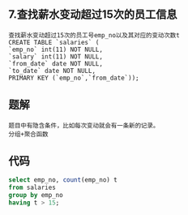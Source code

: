 ## 7.查找薪水变动超过15次的员工信息

```
查找薪水变动超过15次的员工号emp_no以及其对应的变动次数t
CREATE TABLE `salaries` (
`emp_no` int(11) NOT NULL,
`salary` int(11) NOT NULL,
`from_date` date NOT NULL,
`to_date` date NOT NULL,
PRIMARY KEY (`emp_no`,`from_date`));
```



## 题解

```
题目中有隐含条件，比如每次变动就会有一条新的记录。
分组+聚合函数
```



## 代码

```sql
select emp_no, count(emp_no) t
from salaries
group by emp_no
having t > 15;
```

